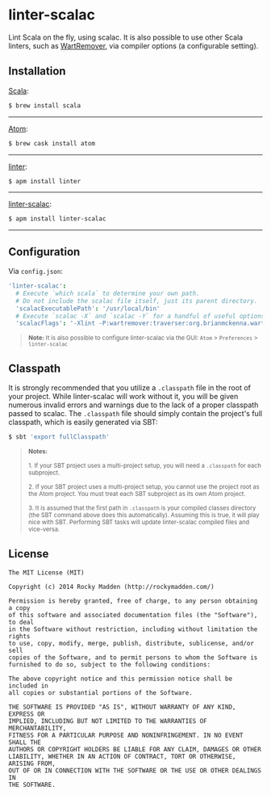 # linter-scalac
Lint Scala on the fly, using scalac. It is also possible to use other Scala linters, such as [WartRemover](https://github.com/typelevel/wartremover), via compiler options (a configurable setting).

## Installation
[Scala](http://www.scala-lang.org/):
```bash
$ brew install scala
```
---
[Atom](https://atom.io/):
```bash
$ brew cask install atom
```
---
[linter](https://github.com/AtomLinter/Linter):
```bash
$ apm install linter
```
---
[linter-scalac](https://github.com/rockymadden/linter-scalac):
```bash
$ apm install linter-scalac
```
---

## Configuration
Via `config.json`:
```coffeescript
'linter-scalac':
  # Execute `which scala` to determine your own path.
  # Do not include the scalac file itself, just its parent directory.
  'scalacExecutablePath': '/usr/local/bin'
  # Execute `scalac -X` and `scalac -Y` for a handful of useful options.
  'scalacFlags': '-Xlint -P:wartremover:traverser:org.brianmckenna.wartremover.warts.Unsafe'
```

> <sub>__Note:__ It is also possible to configure linter-scalac via the GUI: `Atom` > `Preferences` > `linter-scalac`</sub>

## Classpath
It is strongly recommended that you utilize a `.classpath` file in the root of your project. While linter-scalac will work without it, you will be given numerous invalid errors and warnings due to the lack of a proper classpath passed to scalac. The `.classpath` file should simply contain the project's full classpath, which is easily generated via SBT:

```bash
$ sbt 'export fullClasspath'
```

> <sub>__Notes:__</sub>
>
> <sub>1. If your SBT project uses a multi-project setup, you will need a `.classpath` for each subproject.</sub>
>
> <sub>2. If your SBT project uses a multi-project setup, you cannot use the project root as the Atom project. You must treat each SBT subproject as its own Atom project.</sub>
>
> <sub>3. It is assumed that the first path in `.classpath` is your compiled classes directory (the SBT command above does this automatically). Assuming this is true, it will play nice with SBT. Performing SBT tasks will update linter-scalac compiled files and vice-versa.</sub>

## License

```
The MIT License (MIT)

Copyright (c) 2014 Rocky Madden (http://rockymadden.com/)

Permission is hereby granted, free of charge, to any person obtaining a copy
of this software and associated documentation files (the "Software"), to deal
in the Software without restriction, including without limitation the rights
to use, copy, modify, merge, publish, distribute, sublicense, and/or sell
copies of the Software, and to permit persons to whom the Software is
furnished to do so, subject to the following conditions:

The above copyright notice and this permission notice shall be included in
all copies or substantial portions of the Software.

THE SOFTWARE IS PROVIDED "AS IS", WITHOUT WARRANTY OF ANY KIND, EXPRESS OR
IMPLIED, INCLUDING BUT NOT LIMITED TO THE WARRANTIES OF MERCHANTABILITY,
FITNESS FOR A PARTICULAR PURPOSE AND NONINFRINGEMENT. IN NO EVENT SHALL THE
AUTHORS OR COPYRIGHT HOLDERS BE LIABLE FOR ANY CLAIM, DAMAGES OR OTHER
LIABILITY, WHETHER IN AN ACTION OF CONTRACT, TORT OR OTHERWISE, ARISING FROM,
OUT OF OR IN CONNECTION WITH THE SOFTWARE OR THE USE OR OTHER DEALINGS IN
THE SOFTWARE.
```
